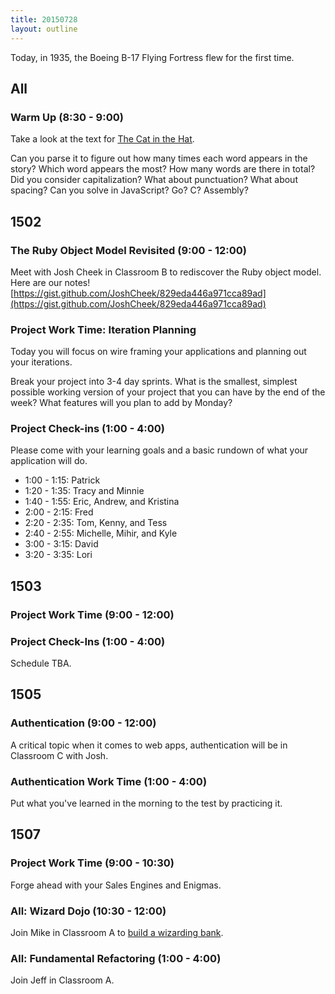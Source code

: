 ```yaml
---
title: 20150728
layout: outline
---
```


Today, in 1935, the Boeing B-17 Flying Fortress flew for the first time.

## All

### Warm Up (8:30 - 9:00)

Take a look at the text for [The Cat in the Hat](https://gist.github.com/stevekinney/d60c17fdcfb258f6d416).

Can you parse it to figure out how many times each word appears in the story?
Which word appears the most?
How many words are there in total?
Did you consider capitalization?
What about punctuation?
What about spacing?
Can you solve in JavaScript? Go? C? Assembly?


## 1502

### The Ruby Object Model Revisited (9:00 - 12:00)

Meet with Josh Cheek in Classroom B to rediscover the Ruby object model.
Here are our notes! [https://gist.github.com/JoshCheek/829eda446a971cca89ad](https://gist.github.com/JoshCheek/829eda446a971cca89ad)

### Project Work Time: Iteration Planning

Today you will focus on wire framing your applications and planning out your iterations.

Break your project into 3-4 day sprints. What is the smallest, simplest possible working version of your project that you can have by the end of the week? What features will you plan to add by Monday?

### Project Check-ins (1:00 - 4:00)

Please come with your learning goals and a basic rundown of what your application will do.

* 1:00 - 1:15: Patrick
* 1:20 - 1:35: Tracy and Minnie
* 1:40 - 1:55: Eric, Andrew, and Kristina
* 2:00 - 2:15: Fred
* 2:20 - 2:35: Tom, Kenny, and Tess
* 2:40 - 2:55: Michelle, Mihir, and Kyle
* 3:00 - 3:15: David
* 3:20 - 3:35: Lori

## 1503

### Project Work Time (9:00 - 12:00)

### Project Check-Ins (1:00 - 4:00)

Schedule TBA.


## 1505

### Authentication (9:00 - 12:00)

A critical topic when it comes to web apps, authentication will be in Classroom C with Josh.

### Authentication Work Time (1:00 - 4:00)

Put what you've learned in the morning to the test by practicing it.


## 1507

### Project Work Time (9:00 - 10:30)

Forge ahead with your Sales Engines and Enigmas.

### All: Wizard Dojo (10:30 - 12:00)

Join Mike in Classroom A to [build a wizarding bank](https://github.com/turingschool/challenges/blob/master/wizarding_bank.markdown).

### All: Fundamental Refactoring (1:00 - 4:00)

Join Jeff in Classroom A.
